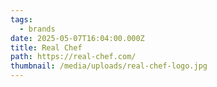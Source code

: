 ```yaml
---
tags:
  - brands
date: 2025-05-07T16:04:00.000Z
title: Real Chef
path: https://real-chef.com/
thumbnail: /media/uploads/real-chef-logo.jpg
---
```

